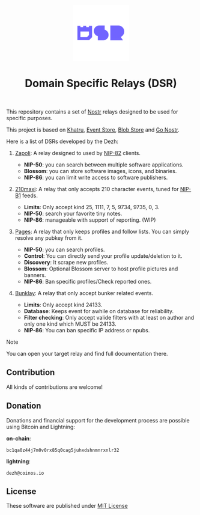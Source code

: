 <p align="center"> 
    <img alt="ddsr" src="./.images/ddsr.png" width="150" height="150" />
</p>

<h1 align="center">
Domain Specific Relays (DSR)
</h1>

<br/>

This repository contains a set of [Nostr](https://nostr.com) relays designed to be used for specific purposes.

This project is based on [Khatru](https://github.com/fiatjaf/khatru), [Event Store](https://github.com/fiatjaf/eventstore), [Blob Store](github.com/kehiy/blobstore) and [Go Nostr](github.com/nbd-wtf/go-nostr).

Here is a list of DSRs developed by the Dezh:

1. [Zapoli](./zapoli): A relay designed to used by [NIP-82](https://github.com/nostr-protocol/nips/pull/1336) clients.
    - **NIP-50**: you can search between multiple software applications.
    - **Blossom**: you can store software images, icons, and binaries.
    - **NIP-86**: you can limit write access to software publishers.

2. [210maxi](./210maxi): A relay that only accepts 210 character events, tuned for [NIP-B1](https://github.com/nostr-protocol/nips/pull/1710) feeds.
    - **Limits**: Only accept kind 25, 1111, 7, 5, 9734, 9735, 0, 3.
    - **NIP-50**: search your favorite tiny notes.
    - **NIP-86**: manageable with support of reporting. (WIP)

3. [Pages](./pages): A relay that only keeps profiles and follow lists. You can simply resolve any pubkey from it. 
    - **NIP-50**: you can search profiles.
    - **Control**: You can directly send your profile update/deletion to it.
    - **Discovery**: It scrape new profiles.
    - **Blossom**: Optional Blossom server to host profile pictures and banners.
    - **NIP-86**: Ban specific profiles/Check reported ones.

3. [Bunklay](./bunklay): A relay that only accept bunker related events.
    - **Limits**: Only accept kind 24133.
    - **Database**: Keeps event for awhile on database for reliability.
    - **Filter checking**: Only accept valide filters with at least on author and only one kind which MUST be 24133.
    - **NIP-86**: You can ban specific IP address or npubs.

> [!NOTE]
> You can open your target relay and find full documentation there.

## Contribution

All kinds of contributions are welcome!

## Donation

Donations and financial support for the development process are possible using Bitcoin and Lightning:

**on-chain**:

```
bc1qa0z44j7m0v0rx85q0cag5juhxdshnmnrxnlr32
```

**lightning**: 

```
dezh@coinos.io
```

## License

These software are published under [MIT License](./LICENSE)
